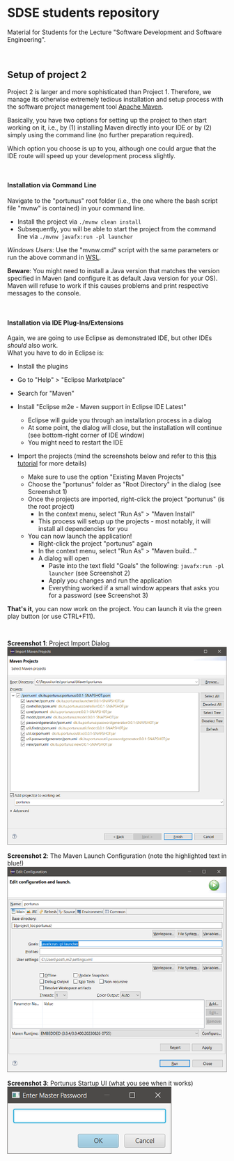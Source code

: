 # SDSE students repository
Material for Students for the Lecture "Software Development and Software Engineering".

&nbsp;

## Setup of project 2
Project 2 is larger and more sophisticated than Project 1.
Therefore, we manage its otherwise extremely tedious installation and setup process with the software project management tool [Apache Maven](https://maven.apache.org/).

Basically, you have two options for setting up the project to then start working on it, i.e., by (1) installing Maven directly into your IDE or by (2) simply using the command line (no further preparation required).

Which option you choose is up to you, although one could argue that the IDE route will speed up your development process slightly.

&nbsp;

#### Installation via Command Line

Navigate to the "portunus" root folder (i.e., the one where the bash script file "mvnw" is contained) in your command line.

- Install the project via `./mvnw clean install`
- Subsequently, you will be able to start the project from the command line via
`./mvnw javafx:run -pl launcher`

*Windows Users*: Use the "mvnw.cmd" script with the same parameters or run the above command in [WSL](https://learn.microsoft.com/en-us/windows/wsl/about).

**Beware**: You might need to install a Java version that matches the version specified in Maven (and configure it as default Java version for your OS).
Maven will refuse to work if this causes problems and print respective messages to the console.

&nbsp;

#### Installation via IDE Plug-Ins/Extensions

Again, we are going to use Eclipse as demonstrated IDE, but other IDEs *should* also work.  
What you have to do in Eclipse is:

- Install the plugins
 - Go to "Help" > "Eclipse Marketplace"
 - Search for "Maven"
 - Install "Eclipse m2e - Maven support in Eclipse IDE Latest"
   - Eclipse will guide you through an installation process in a dialog
   - At some point, the dialog will close, but the installation will continue (see bottom-right corner of IDE window)
   - You might need to restart the IDE

- Import the projects (mind the screenshots below and refer to this [this tutorial](https://www.lagomframework.com/documentation/1.6.x/java/EclipseMavenInt.html) for more details)
  - Make sure to use the option "Existing Maven Projects"
  - Choose the "portunus" folder as "Root Directory" in the dialog (see Screenshot 1)
  - Once the projects are imported, right-click the project "portunus" (is the root project)
    - In the context menu, select "Run As" > "Maven Install"
    - This process will setup up the projects - most notably, it will install all dependencies for you
  - You can now launch the application!
    - Right-click the project "portunus" again
    - In the context menu, select "Run As" > "Maven build..."
    - A dialog will open
      - Paste into the text field "Goals" the following: `javafx:run -pl launcher` (see Screenshot 2)
      - Apply you changes and run the application
      - Everything worked if a small window appears that asks you for a password (see Screenshot 3)

**That's it**, you can now work on the project.
You can launch it via the green play button (or use CTRL+F11).

&nbsp;

**Screenshot 1**: Project Import Dialog  
![s](ReadMe/import-dialog.png?raw=true)

**Screenshot 2**: The Maven Launch Configuration (note the highlighted text in blue!)  
![s](ReadMe/run-configuration.png?raw=true)

**Screenshot 3**: Portunus Startup UI (what you see when it works)  
![s](ReadMe/portunus-startup.png?raw=true)

